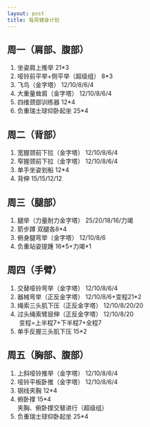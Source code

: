 ```yaml
---
layout: post
title: 每周健身计划
---
```


## 周一（肩部、腹部）
1. 坐姿肩上推举 21*3
2. 哑铃前平举+侧平举（超级组） 8*3
3. 飞鸟（金字塔） 12/10/8/6/4
4. 大重量耸肩（金字塔） 12/10/8/6/4
5. 四维颈部训练器 12*4
6. 负重瑞士球仰卧起坐 25*4

## 周二（背部）
1. 宽握颈前下拉（金字塔） 12/10/8/6/4
2. 窄握颈前下拉（金字塔） 12/10/8/6/4
3. 单手坐姿划船 12*4
4. 背伸 15/15/12/12

## 周三（腿部）
1. 腿举（力量耐力金字塔） 25/20/18/16/力竭
2. 箭步蹲 双腿各8*4
3. 俯身腿弯举（金字塔） 12/10/8/6
4. 负重站姿提踵 16\*5+力竭\*1

## 周四（手臂）
1. 交替哑铃弯举（金字塔） 12/10/8/6/4
2. 器械弯举（正反金字塔） 12/10/8/6+变程21*2
3. 绳索三头肌下压（正反金字塔） 12/10/8/20/20
4. 过头绳索臂屈伸（正反金字塔） 12/10/8/20  
  变程=上半程7+下半程7+全程7
5. 单手反握三头肌下压 15*2

## 周五（胸部、腹部）
1. 上斜哑铃推举（金字塔） 12/10/8/6/4
2. 哑铃平板卧推（金字塔） 12/10/8/6/4
3. 钢线夹胸 12*4
4. 俯卧撑 15*4  
  夹胸、俯卧撑交替进行（超级组）
5. 负重瑞士球仰卧起坐 25*4

